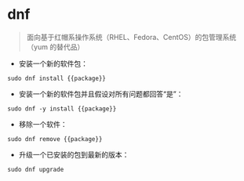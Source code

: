 # dnf

> 面向基于红帽系操作系统（RHEL、Fedora、CentOS）的包管理系统（yum 的替代品）

- 安装一个新的软件包：

`sudo dnf install {{package}}`

- 安装一个新的软件包并且假设对所有问题都回答“是”：

`sudo dnf -y install {{package}}`

- 移除一个软件：

`sudo dnf remove {{package}}
`

- 升级一个已安装的包到最新的版本：

`sudo dnf upgrade`

[#]: contributors: ([Frederick]，[白宦成]，[DEx])